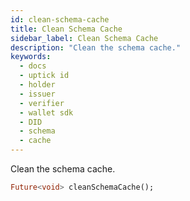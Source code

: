 ```yaml
---
id: clean-schema-cache
title: Clean Schema Cache
sidebar_label: Clean Schema Cache
description: "Clean the schema cache."
keywords:
  - docs
  - uptick id
  - holder
  - issuer
  - verifier
  - wallet sdk
  - DID
  - schema
  - cache
---
```


Clean the schema cache.

```dart
Future<void> cleanSchemaCache();
```
